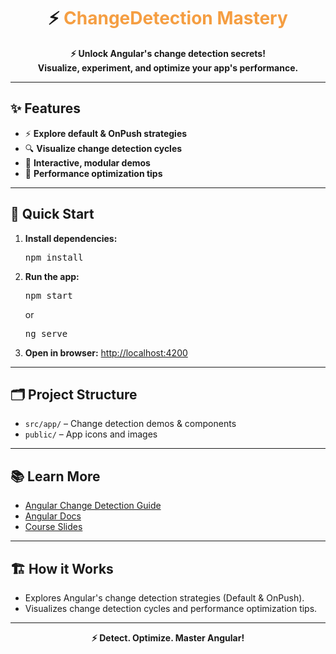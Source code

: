 <h1 align="center">⚡ <span style="color:#F59E42">ChangeDetection Mastery</span></h1>

<p align="center">
  <b>⚡ Unlock Angular's change detection secrets!<br>Visualize, experiment, and optimize your app's performance.</b>
</p>

---

## ✨ Features

- ⚡ <b>Explore default & OnPush strategies</b>
- 🔍 <b>Visualize change detection cycles</b>
- 🧩 <b>Interactive, modular demos</b>
- 🚀 <b>Performance optimization tips</b>

---

## 🚀 Quick Start

1. <b>Install dependencies:</b>
   <pre>npm install</pre>
2. <b>Run the app:</b>
   <pre>npm start</pre>
   or
   <pre>ng serve</pre>
3. <b>Open in browser:</b>
   <a href="http://localhost:4200">http://localhost:4200</a>

---

## 🗂️ Project Structure

- <code>src/app/</code> – Change detection demos & components
- <code>public/</code> – App icons and images

---

## 📚 Learn More

- [Angular Change Detection Guide](https://angular.io/guide/change-detection)
- [Angular Docs](https://angular.io/)
- [Course Slides](../other-resources/angular-course-slides.pdf)

---

## 🏗️ How it Works

- Explores Angular's change detection strategies (Default & OnPush).
- Visualizes change detection cycles and performance optimization tips.

---

<p align="center">
  <b>⚡ Detect. Optimize. Master Angular!</b>
</p>
